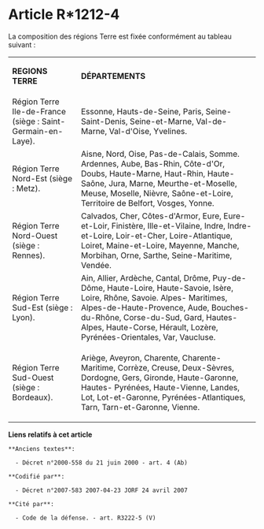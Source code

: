 # Article R*1212-4

La composition des régions Terre est fixée conformément au tableau suivant :

<table>
  <tbody>
    <tr>
      <td>

**REGIONS TERRE**

</td>
      <td>

**DÉPARTEMENTS**

</td>
    </tr>
    <tr>
      <td>Région Terre Ile-de-France (siège : Saint-Germain-en-Laye). </td>
      <td>Essonne, Hauts-de-Seine, Paris, Seine-Saint-Denis, Seine-et-Marne, Val-de-Marne, Val-d'Oise, Yvelines.</td>
    </tr>
    <tr>
      <td>Région Terre Nord-Est (siège : Metz). </td>
      <td>Aisne, Nord, Oise, Pas-de-Calais, Somme. Ardennes, Aube, Bas-Rhin, Côte-d'Or, Doubs, Haute-Marne, Haut-Rhin, Haute-
Saône, Jura, Marne, Meurthe-et-Moselle, Meuse, Moselle, Nièvre, Saône-et-Loire, Territoire de Belfort, Vosges, Yonne.</td>
    </tr>
    <tr>
      <td>Région Terre Nord-Ouest (siège : Rennes). </td>
      <td>Calvados, Cher, Côtes-d'Armor, Eure, Eure-et-Loir, Finistère, Ille-et-Vilaine, Indre, Indre-et-Loire, Loir-et-Cher,
Loire-Atlantique, Loiret, Maine-et-Loire, Mayenne, Manche, Morbihan, Orne, Sarthe, Seine-Maritime, Vendée.</td>
    </tr>
    <tr>
      <td>Région Terre Sud-Est (siège : Lyon). </td>
      <td>Ain, Allier, Ardèche, Cantal, Drôme, Puy-de-Dôme, Haute-Loire, Haute-Savoie, Isère, Loire, Rhône, Savoie. Alpes-
Maritimes, Alpes-de-Haute-Provence, Aude, Bouches-du-Rhône, Corse-du-Sud, Gard, Hautes-Alpes, Haute-Corse, Hérault, Lozère,
Pyrénées-Orientales, Var, Vaucluse.</td>
    </tr>
    <tr>
      <td>Région Terre Sud-Ouest (siège : Bordeaux).</td>
      <td>

Ariège, Aveyron, Charente, Charente-Maritime, Corrèze, Creuse, Deux-Sèvres, Dordogne, Gers, Gironde, Haute-Garonne, Hautes-
Pyrénées, Haute-Vienne, Landes, Lot, Lot-et-Garonne, Pyrénées-Atlantiques, Tarn, Tarn-et-Garonne, Vienne.

</td>
    </tr>
  </tbody>
</table>

**Liens relatifs à cet article**

	**Anciens textes**:

	  - Décret n°2000-558 du 21 juin 2000 - art. 4 (Ab)

	**Codifié par**:

	  - Décret n°2007-583 2007-04-23 JORF 24 avril 2007

	**Cité par**:

	  - Code de la défense. - art. R3222-5 (V)
